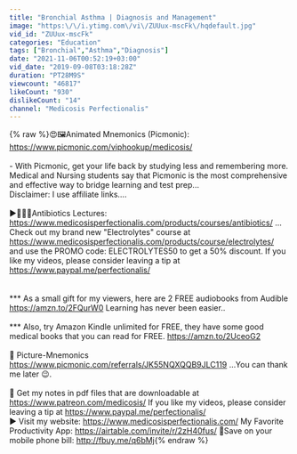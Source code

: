 ```yaml
---
title: "Bronchial Asthma | Diagnosis and Management"
image: "https:\/\/i.ytimg.com\/vi\/ZUUux-mscFk\/hqdefault.jpg"
vid_id: "ZUUux-mscFk"
categories: "Education"
tags: ["Bronchial","Asthma","Diagnosis"]
date: "2021-11-06T00:52:19+03:00"
vid_date: "2019-09-08T03:18:28Z"
duration: "PT28M9S"
viewcount: "46817"
likeCount: "930"
dislikeCount: "14"
channel: "Medicosis Perfectionalis"
---
```

{% raw %}😍🖼Animated Mnemonics (Picmonic): <a rel="nofollow" target="blank" href="https://www.picmonic.com/viphookup/medicosis/">https://www.picmonic.com/viphookup/medicosis/</a> <br /><br />- With Picmonic, get your life back by studying less and remembering more. Medical and Nursing students say that Picmonic is the most comprehensive and effective way to bridge learning and test prep...<br />Disclaimer: I use affiliate links....<br /><br />  ►👨‍🏫💊Antibiotics Lectures: <a rel="nofollow" target="blank" href="https://www.medicosisperfectionalis.com/products/courses/antibiotics/">https://www.medicosisperfectionalis.com/products/courses/antibiotics/</a>  ... Check out my brand new &quot;Electrolytes&quot; course at <a rel="nofollow" target="blank" href="https://www.medicosisperfectionalis.com/products/course/electrolytes/">https://www.medicosisperfectionalis.com/products/course/electrolytes/</a> and use the PROMO code: ELECTROLYTES50 to get a 50% discount. If you like my videos, please consider leaving a tip at <a rel="nofollow" target="blank" href="https://www.paypal.me/perfectionalis/">https://www.paypal.me/perfectionalis/</a><br /><br /><br />*** As a small gift for my viewers, here are 2 FREE audiobooks from Audible <a rel="nofollow" target="blank" href="https://amzn.to/2FQurW0">https://amzn.to/2FQurW0</a> Learning has never been easier..<br /><br />*** Also, try Amazon Kindle unlimited for FREE, they have some good medical books that you can read for FREE. <a rel="nofollow" target="blank" href="https://amzn.to/2UceoG2">https://amzn.to/2UceoG2</a><br /><br />🥰 Picture-Mnemonics <a rel="nofollow" target="blank" href="https://www.picmonic.com/referrals/JK55NQXQQB9JLC119">https://www.picmonic.com/referrals/JK55NQXQQB9JLC119</a> ...You can thank me later 😉.<br /><br />📗 Get my notes in pdf files that are downloadable at <a rel="nofollow" target="blank" href="https://www.patreon.com/medicosis/">https://www.patreon.com/medicosis/</a> If you like my videos, please consider leaving a tip at <a rel="nofollow" target="blank" href="https://www.paypal.me/perfectionalis/">https://www.paypal.me/perfectionalis/</a> <br />► Visit my website: <a rel="nofollow" target="blank" href="https://www.medicosisperfectionalis.com/">https://www.medicosisperfectionalis.com/</a> My Favorite Productivity App: <a rel="nofollow" target="blank" href="https://airtable.com/invite/r/2zH40fus/">https://airtable.com/invite/r/2zH40fus/</a> 📱Save on your mobile phone bill: <a rel="nofollow" target="blank" href="http://fbuy.me/q6bMj">http://fbuy.me/q6bMj</a>{% endraw %}
